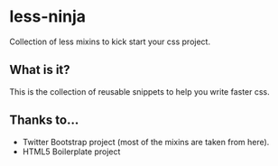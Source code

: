 less-ninja
==========

Collection of less mixins to kick start your css project.

## What is it?

This is the collection of reusable snippets to help you write faster css.

## Thanks to...

- Twitter Bootstrap project (most of the mixins are taken from here).
- HTML5 Boilerplate project
